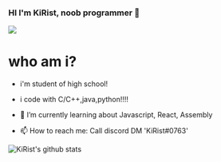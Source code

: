 ### HI I'm KiRist, noob programmer 👋

<a href="https://hits.seeyoufarm.com"><img src="https://hits.seeyoufarm.com/api/count/incr/badge.svg?url=https%3A%2F%2Fgithub.com%2FKiRist-code&count_bg=%2379C83D&title_bg=%23555555&icon=adguard.svg&icon_color=%23E7E7E7&title=hits&edge_flat=false"/></a>

# who am i?
 - i'm student of high school!
 - i code with C/C++,java,python!!!!

- 🌱 I’m currently learning about Javascript, React, Assembly
- 📫 How to reach me: Call discord DM 'KiRist#0763'

![KiRist's github stats](https://github-readme-stats.vercel.app/api?username=KiRist-code&show_icons=true)
